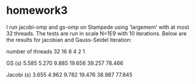 # homework3

I run jacobi-omp and gs-omp on Stampede using 'largemem' with at most 32 threads. The tests are run in scale N=1E9 with 10 iterations. Below are the results for jacobian and Gauss-Seidel iteration:

number of threads      32      16       8         4        2        1

GS (s)              5.585   5.270   9.885    19.656   39.257   78.466

Jacobi (s)          3.655   4.962   9.782    19.476   38.987   77.845
